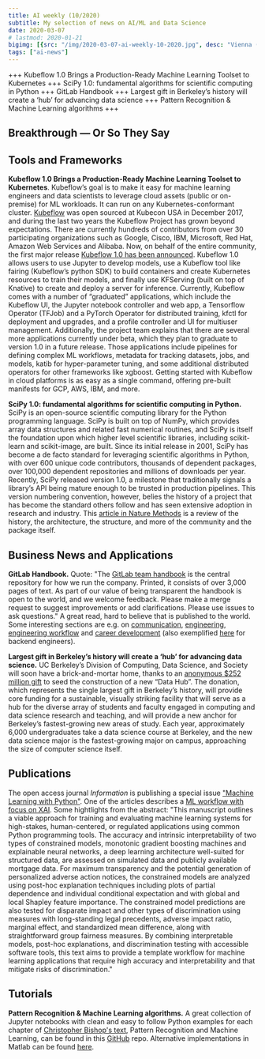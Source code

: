 ```yaml
---
title: AI weekly (10/2020)
subtitle: My selection of news on AI/ML and Data Science
date: 2020-03-07
# lastmod: 2020-01-21
bigimg: [{src: "/img/2020-03-07-ai-weekly-10-2020.jpg", desc: "Vienna (2018)"}]
tags: ["ai-news"]
---
```


+++ Kubeflow 1.0 Brings a Production-Ready Machine Learning Toolset to Kubernetes +++ SciPy 1.0: fundamental algorithms for scientific computing in Python +++ GitLab Handbook +++ Largest gift in Berkeley’s history will create a ‘hub’ for advancing data science +++ Pattern Recognition & Machine Learning algorithms +++
 
<!--more-->


## Breakthrough &mdash; Or So They Say

 
 


## Tools and Frameworks

**Kubeflow 1.0 Brings a Production-Ready Machine Learning Toolset to Kubernetes**. Kubeflow’s goal is to make it easy for machine learning engineers and data scientists to leverage cloud assets (public or on-premise) for ML workloads. It can run on any Kubernetes-conformant cluster. [Kubeflow](https://www.kubeflow.org/) was open sourced at Kubecon USA in December 2017, and during the last two years the Kubeflow Project has grown beyond expectations. There are currently hundreds of contributors from over 30 participating organizations such as Google, Cisco, IBM, Microsoft, Red Hat, Amazon Web Services and Alibaba. Now, on behalf of the entire community, the first major release [Kubeflow 1.0 has been announced](https://medium.com/kubeflow/kubeflow-1-0-cloud-native-ml-for-everyone-a3950202751). Kubeflow 1.0 allows users to use Jupyter to develop models, use a Kubeflow tool like fairing (Kubeflow’s python SDK) to build containers and create Kubernetes resources to train their models, and finally use KFServing (built on top of Knative) to create and deploy a server for inference. Currently, Kubeflow comes with a number of “graduated” applications, which include the Kubeflow UI, the Jupyter notebook controller and web app, a Tensorflow Operator (TFJob) and a PyTorch Operator for distributed training, kfctl for deployment and upgrades, and a profile controller and UI for multiuser management. Additionally, the project team explains that there are several more applications currently under beta, which they plan to graduate to version 1.0 in a future release. Those applications include pipelines for defining complex ML workflows, metadata for tracking datasets, jobs, and models, katib for hyper-parameter tuning, and some additional distributed operators for other frameworks like xgboost. Getting started with Kubeflow in cloud platforms is as easy as a single command, offering pre-built manifests for GCP, AWS, IBM, and more. 


**SciPy 1.0: fundamental algorithms for scientific computing in Python.** SciPy is an open-source scientific computing library for the Python programming language. SciPy is built on top of NumPy, which provides array data structures and related fast numerical routines, and SciPy is itself the foundation upon which higher level scientific libraries, including scikit-learn and scikit-image, are built. Since its initial release in 2001, SciPy has become a de facto standard for leveraging scientific algorithms in Python, with over 600 unique code contributors, thousands of dependent packages, over 100,000 dependent repositories and millions of downloads per year. Recently, SciPy released version 1.0, a milestone that traditionally signals a library’s API being mature enough to be trusted in production pipelines. This version numbering convention, however, belies the history of a project that has become the standard others follow and has seen extensive adoption in research and industry. This [article in Nature Methods](https://www.nature.com/articles/s41592-019-0686-2) is a review of the history, the architecture, the structure, and more of the community and the package itself.
 


## Business News and Applications

**GitLab Handbook.** Quote: "The [GitLab team handbook](https://about.gitlab.com/handbook/) is the central repository for how we run the company. Printed, it consists of over 3,000 pages of text. As part of our value of being transparent the handbook is open to the world, and we welcome feedback. Please make a merge request to suggest improvements or add clarifications. Please use issues to ask questions." A great read, hard to believe that is published to the world. Some interesting sections are e.g. on [communication](https://about.gitlab.com/handbook/communication/), [engineering](https://about.gitlab.com/handbook/engineering/), [engineering workflow](https://about.gitlab.com/handbook/engineering/workflow/) and [career development](https://about.gitlab.com/handbook/engineering/career-development/) (also exemplified [here](https://about.gitlab.com/job-families/engineering/backend-engineer/) for backend engineers).

**Largest gift in Berkeley’s history will create a ‘hub’ for advancing data science.** UC Berkeley’s Division of Computing, Data Science, and Society will soon have a brick-and-mortar home, thanks to an [anonymous $252 million gift](https://news.berkeley.edu/2020/02/29/largest-gift-in-berkeleys-history-will-create-a-hub-for-advancing-data-science/) to seed the construction of a new “Data Hub”. The donation, which represents the single largest gift in Berkeley’s history, will provide core funding for a sustainable, visually striking facility that will serve as a hub for the diverse array of students and faculty engaged in computing and data science research and teaching, and will provide a new anchor for Berkeley’s fastest-growing new areas of study. Each year, approximately 6,000 undergraduates take a data science course at Berkeley, and the new data science major is the fastest-growing major on campus, approaching the size of computer science itself.


## Publications
 
The open access journal *Information* is publishing a special issue ["Machine Learning with Python"](https://www.mdpi.com/journal/information/special_issues/ML_Python). One of the articles describes a [ML workflow with focus on XAI](https://www.mdpi.com/2078-2489/11/3/137). Some hightlights from the abstract: "This manuscript outlines a viable approach for training and evaluating machine learning systems for high-stakes, human-centered, or regulated applications using common Python programming tools. The accuracy and intrinsic interpretability of two types of constrained models, monotonic gradient boosting machines and explainable neural networks, a deep learning architecture well-suited for structured data, are assessed on simulated data and publicly available mortgage data. For maximum transparency and the potential generation of personalized adverse action notices, the constrained models are analyzed using post-hoc explanation techniques including plots of partial dependence and individual conditional expectation and with global and local Shapley feature importance. The constrained model predictions are also tested for disparate impact and other types of discrimination using measures with long-standing legal precedents, adverse impact ratio, marginal effect, and standardized mean difference, along with straightforward group fairness measures. By combining interpretable models, post-hoc explanations, and discrimination testing with accessible software tools, this text aims to provide a template workflow for machine learning applications that require high accuracy and interpretability and that mitigate risks of discrimination."




## Tutorials

**Pattern Recognition & Machine Learning algorithms.** A great collection of Jupyter notebooks with clean and easy to follow Python examples for each chapter of [Christopher Bishop's text](https://www.microsoft.com/en-us/research/people/cmbishop/prml-book/), Pattern Recognition and Machine Learning, can be found in this [GitHub](https://github.com/ctgk/PRML?utm_campaign=Data_Elixir) repo.
Alternative implementations in Matlab can be found [here](http://prml.github.io/).


